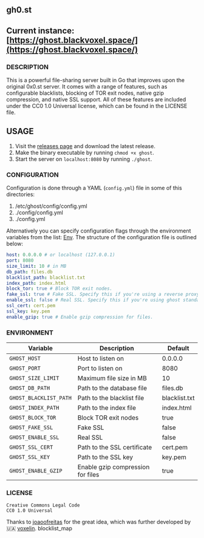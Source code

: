## gh0.st

## Current instance: [https://ghost.blackvoxel.space/](https://ghost.blackvoxel.space/)

### DESCRIPTION

This is a powerful file-sharing server built in Go that improves upon the original 0x0.st server. It comes with a range of features, such as configurable blacklists, blocking of TOR exit nodes, native gzip compression, and native SSL support. All of these features are included under the CC0 1.0 Universal license, which can be found in the LICENSE file.

## USAGE

1. Visit the [releases page](https://github.com/voxelin/gh0.st/releases/latest) and download the latest release.
2. Make the binary executable by running `chmod +x ghost`.
3. Start the server on `localhost:8080` by running `./ghost`.

### CONFIGURATION

Configuration is done through a YAML (`config.yml`) file in some of this directories:

1. /etc/ghost/config/config.yml
2. ./config/config.yml
3. ./config.yml

Alternatively you can specify configuration flags through the environment variables from the list: [Env](#Environment). The structure of the configuration file is outlined below:

```yaml
host: 0.0.0.0 # or localhost (127.0.0.1)
port: 8080
size_limit: 10 # in MB
db_path: files.db
blacklist_path: blacklist.txt
index_path: index.html
block_tor: true # Block TOR exit nodes.
fake_ssl: true # Fake SSL. Specify this if you're using a reverse proxy with SSL. No need to specify ssl_cert and ssl_key.
enable_ssl: false # Real SSL. Specify this if you're using ghost standalone with SSL. Specify ssl_cert and ssl_key.
ssl_cert: cert.pem
ssl_key: key.pem
enable_gzip: true # Enable gzip compression for files.
```

### ENVIRONMENT

| Variable               | Description                       | Default       |
| ---------------------- | --------------------------------- | ------------- |
| `GHOST_HOST`           | Host to listen on                 | 0.0.0.0       |
| `GHOST_PORT`           | Port to listen on                 | 8080          |
| `GHOST_SIZE_LIMIT`     | Maximum file size in MB           | 10            |
| `GHOST_DB_PATH`        | Path to the database file         | files.db      |
| `GHOST_BLACKLIST_PATH` | Path to the blacklist file        | blacklist.txt |
| `GHOST_INDEX_PATH`     | Path to the index file            | index.html    |
| `GHOST_BLOCK_TOR`      | Block TOR exit nodes              | true          |
| `GHOST_FAKE_SSL`       | Fake SSL                          | false         |
| `GHOST_ENABLE_SSL`     | Real SSL                          | false         |
| `GHOST_SSL_CERT`       | Path to the SSL certificate       | cert.pem      |
| `GHOST_SSL_KEY`        | Path to the SSL key               | key.pem       |
| `GHOST_ENABLE_GZIP`    | Enable gzip compression for files | true          |

### LICENSE

```
Creative Commons Legal Code
CC0 1.0 Universal
```

Thanks to [joaoofreitas](https://github.com/joaoofreitas) for the great idea, which was further developed by 🇺🇦 [voxelin](https://github.com/voxelin).
blocklist_map
